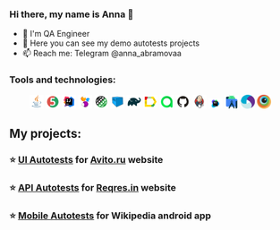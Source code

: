 ### Hi there, my name is Anna 👋

- 💼 I'm QA Engineer
- 🌱 Here you can see my demo autotests projects
- 📫 Reach me: Telegram @anna_abramovaa

### Tools and technologies:
<p  align="center">
  <code><img width="5%" title="Java" src="./images/icons/Java.svg"></code>
  <code><img width="5%" title="JUnit5" src="./images/icons/Junit5.svg"></code>
  <code><img width="5%" title="IntelliJ IDEA" src="./images/icons/Idea.svg"></code>
  <code><img width="5%" title="Selenide" src="./images/icons/Selenide.svg"></code>
  <code><img width="5%" title="REST-Assured" src="./images/icons/RestAssured.svg"></code>
  <code><img width="5%" title="Selenoid" src="./images/icons/Selenoid.svg"></code>
  <code><img width="5%" title="Gradle" src="./images/icons/Gradle.svg"></code>
  <code><img width="5%" title="Allure Report" src="./images/icons/Allure.svg"></code>
  <code><img width="5%" title="Allure TestOps" src="./images/icons/Allure_TO.svg"></code>
  <code><img width="5%" title="Github" src="./images/icons/GitHub.svg"></code>
  <code><img width="5%" title="Jenkins" src="./images/icons/Jenkins.svg"></code>
  <code><img width="5%" title="TeamCity" src="./images/icons/TeamCity.svg"></code>
  <code><img width="5%" title="AndroidStudio" src="./images/icons/Android-studio.svg"></code>
  <code><img width="5%" title="Appium" src="./images/icons/Appium.svg"></code>
  <code><img width="5%" title="Browserstack" src="./images/icons/Browserstack.svg"></code>
</p>

## My projects:

### :star: <a target="_blank" href="https://github.com/AnnaAnnenko/Avito_UIAutotestsProject">UI Autotests</a> for <a target="_blank" href="https://www.avito.ru/"> Avito.ru</a> website

### :star: <a target="_blank" href="https://github.com/AnnaAnnenko/RegresIn_APIAutotestsProject">API Autotests</a> for <a target="_blank" href="https://reqres.in/">Reqres.in</a> website

### :star: <a target="_blank" href="https://github.com/AnnaAnnenko/Wiki_MobileAutotestsProject">Mobile Autotests</a> for Wikipedia android app